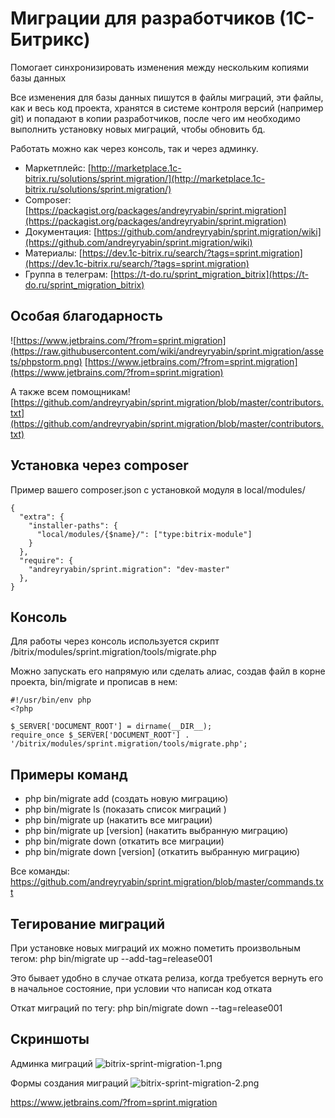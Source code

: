 # Миграции для разработчиков (1С-Битрикс) #

Помогает синхронизировать изменения между нескольким копиями базы данных

Все изменения для базы данных пишутся в файлы миграций, эти файлы, как и весь код проекта, хранятся в системе контроля версий (например git)
и попадают в копии разработчиков, после чего им необходимо выполнить установку новых миграций, чтобы обновить бд.

Работать можно как через консоль, так и через админку.

* Маркетплейс: [http://marketplace.1c-bitrix.ru/solutions/sprint.migration/](http://marketplace.1c-bitrix.ru/solutions/sprint.migration/)
* Composer: [https://packagist.org/packages/andreyryabin/sprint.migration](https://packagist.org/packages/andreyryabin/sprint.migration)
* Документация: [https://github.com/andreyryabin/sprint.migration/wiki](https://github.com/andreyryabin/sprint.migration/wiki)
* Материалы: [https://dev.1c-bitrix.ru/search/?tags=sprint.migration](https://dev.1c-bitrix.ru/search/?tags=sprint.migration)
* Группа в телеграм: [https://t-do.ru/sprint_migration_bitrix](https://t-do.ru/sprint_migration_bitrix)

Особая благодарность
-------------------------
![https://www.jetbrains.com/?from=sprint.migration](https://raw.githubusercontent.com/wiki/andreyryabin/sprint.migration/assets/phpstorm.png) 
[https://www.jetbrains.com/?from=sprint.migration](https://www.jetbrains.com/?from=sprint.migration)

А также всем помощникам!
[https://github.com/andreyryabin/sprint.migration/blob/master/contributors.txt](https://github.com/andreyryabin/sprint.migration/blob/master/contributors.txt)


Установка через composer
-------------------------
Пример вашего composer.json с установкой модуля в local/modules/
```
{
  "extra": {
    "installer-paths": {
      "local/modules/{$name}/": ["type:bitrix-module"]
    }
  },
  "require": {
    "andreyryabin/sprint.migration": "dev-master"
  },
}

```

Консоль
-------------------------
Для работы через консоль используется скрипт 
/bitrix/modules/sprint.migration/tools/migrate.php

Можно запускать его напрямую или сделать алиас, 
создав файл в корне проекта, bin/migrate и прописав в нем:

```
#!/usr/bin/env php
<?php

$_SERVER['DOCUMENT_ROOT'] = dirname(__DIR__);
require_once $_SERVER['DOCUMENT_ROOT'] . '/bitrix/modules/sprint.migration/tools/migrate.php';

```

Примеры команд
-------------------------
* php bin/migrate add (создать новую миграцию)
* php bin/migrate ls  (показать список миграций )
* php bin/migrate up (накатить все миграции) 
* php bin/migrate up [version] (накатить выбранную миграцию)
* php bin/migrate down (откатить все миграции)
* php bin/migrate down [version] (откатить выбранную миграцию)

Все команды: https://github.com/andreyryabin/sprint.migration/blob/master/commands.txt


Тегирование миграций
-------------------------
При установке новых миграций их можно пометить произвольным тегом: 
php bin/migrate up --add-tag=release001

Это бывает удобно в случае отката релиза, когда требуется вернуть его в начальное состояние, 
при условии что написан код отката 

Откат миграций по тегу:
php bin/migrate down --tag=release001


Скриншоты
-------------------------
Админка миграций
![bitrix-sprint-migration-1.png](https://raw.githubusercontent.com/wiki/andreyryabin/sprint.migration/assets/bitrix-sprint-migration-1.png)

Формы создания миграций
![bitrix-sprint-migration-2.png](https://raw.githubusercontent.com/wiki/andreyryabin/sprint.migration/assets/bitrix-sprint-migration-2.png)

https://www.jetbrains.com/?from=sprint.migration